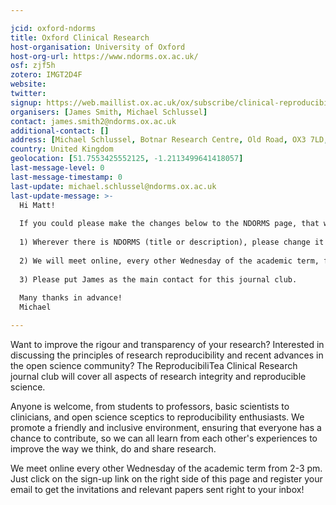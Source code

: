 ```yaml
---

jcid: oxford-ndorms
title: Oxford Clinical Research
host-organisation: University of Oxford
host-org-url: https://www.ndorms.ox.ac.uk/
osf: zjf5h
zotero: IMGT2D4F
website: 
twitter: 
signup: https://web.maillist.ox.ac.uk/ox/subscribe/clinical-reproducibilitea
organisers: [James Smith, Michael Schlussel]
contact: james.smith2@ndorms.ox.ac.uk
additional-contact: []
address: [Michael Schlussel, Botnar Research Centre, Old Road, OX3 7LD, Oxford]
country: United Kingdom
geolocation: [51.7553425552125, -1.2113499641418057]
last-message-level: 0
last-message-timestamp: 0
last-update: michael.schlussel@ndorms.ox.ac.uk
last-update-message: >-
  Hi Matt!
        
  If you could please make the changes below to the NDORMS page, that would be very much appreciated:
        
  1) Wherever there is NDORMS (title or description), please change it to Clinical Research.
    
  2) We will meet online, every other Wednesday of the academic term, from 2-3 pm. So, if you could also update that in the description, it would be awesome.
    
  3) Please put James as the main contact for this journal club.
    
  Many thanks in advance!
  Michael

---
```


Want to improve the rigour and transparency of your research? Interested in discussing the principles of research reproducibility and recent advances in the open science community? The ReproducibiliTea Clinical Research journal club will cover all aspects of research integrity and reproducible science.

Anyone is welcome, from students to professors, basic scientists to clinicians, and open science sceptics to reproducibility enthusiasts. We promote a friendly and inclusive environment, ensuring that everyone has a chance to contribute, so we can all learn from each other's experiences to improve the way we think, do and share research.

We meet online every other Wednesday of the academic term from 2-3 pm. Just click on the sign-up link on the right side of this page and register your email to get the invitations and relevant papers sent right to your inbox!
